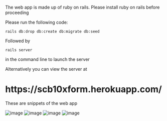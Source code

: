 The web app is made up of ruby on rails. Please install ruby on rails before proceeding

Please run the following code:
```
rails db:drop db:create db:migrate db:seed
```
Followed by

```
rails server
```
in the command line to launch the server

Alternatively you can view the server at
<h1>https://scb10xform.herokuapp.com/</h1>

These are snippets of the web app

![image](https://user-images.githubusercontent.com/79894200/150002574-e67fbf3f-5e2c-4ba2-b624-81499fc22f1f.png)
![image](https://user-images.githubusercontent.com/79894200/150002639-70ed953e-f04f-43e5-9182-6f982ead8e7f.png)
![image](https://user-images.githubusercontent.com/79894200/150002753-abbd68e8-9249-45d7-b8d9-6160a2624d04.png)
![image](https://user-images.githubusercontent.com/79894200/150002822-23520a0a-340b-4081-bb10-db09b8eceb0f.png)

